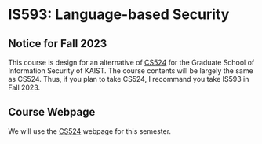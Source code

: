 # IS593: Language-based Security

## Notice for Fall 2023
This course is design for an alternative of [CS524](https://github.com/prosyslab-classroom/cs524-program-analysis) for the Graduate School of
Information Security of KAIST. The course contents will be largely the same as CS524. Thus, if you plan to take CS524, I recommand you take IS593 in  Fall 2023.

## Course Webpage
We will use the [CS524](https://github.com/prosyslab-classroom/cs524-program-analysis) webpage for this semester.

